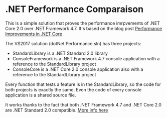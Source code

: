 # .NET Performance Comparaison

This is a simple solution that proves the performance imrpvements of .NET Core 2.0 over .NET Framework 4.7.
It's based on the blog post [Performance Improvements in .NET Core](https://blogs.msdn.microsoft.com/dotnet/2017/06/07/performance-improvements-in-net-core/)

The VS2017 solution (dotNet Performance.sln) has three projects:
- StandardLibrary is a .NET Standard 2.0 library
- ConsoleFramework is a .NET Framework 4.7 console application with a reference to the StandardLibrary project
- ConsoleCore is a .NET Core 2.0 console application also with a reference to the StandardLibrary project

Every function that tests a feature is in the StandardLibrary, so the code for both projects is exactly the same. Even the code of every console application is a shared source file.

It works thanks to the fact that both .NET Framework 4.7 and .NET Core 2.0 are .NET Standard 2.0 compatible. [More info here](https://docs.microsoft.com/en-us/dotnet/standard/net-standard)
